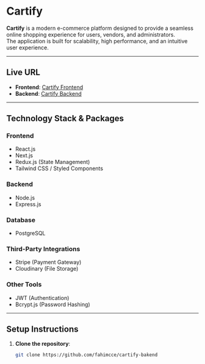 # **Cartify**

**Cartify** is a modern e-commerce platform designed to provide a seamless online shopping experience for users, vendors, and administrators.  
The application is built for scalability, high performance, and an intuitive user experience.

---

## **Live URL**

- **Frontend**: [Cartify Frontend](frontend-url)
- **Backend**: [Cartify Backend](backend-url)

---

## **Technology Stack & Packages**

### **Frontend**

- React.js
- Next.js
- Redux.js (State Management)
- Tailwind CSS / Styled Components

### **Backend**

- Node.js
- Express.js

### **Database**

- PostgreSQL

### **Third-Party Integrations**

- Stripe (Payment Gateway)
- Cloudinary (File Storage)

### **Other Tools**

- JWT (Authentication)
- Bcrypt.js (Password Hashing)

---

## **Setup Instructions**

1. **Clone the repository**:
   ```bash
   git clone https://github.com/fahimcce/cartify-bakend
   ```
